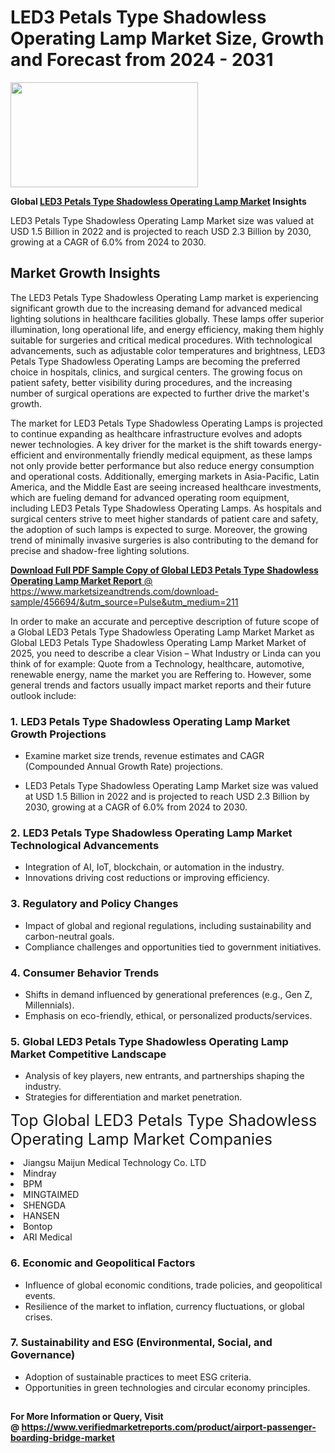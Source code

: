 <H1>LED3 Petals Type Shadowless Operating Lamp Market Size, Growth and Forecast from 2024 - 2031</H1><img class="aligncenter size-medium wp-image-584254" src="https://thirdeyenews.in/wp-content/uploads/2024/09/Global-Market-Research-300x168.jpeg" alt="" width="300" height="168" /><p><strong>Global&nbsp;<a href="https://www.marketsizeandtrends.com/download-sample/456694/&amp;utm_source=Pulse&amp;utm_medium=211">LED3 Petals Type Shadowless Operating Lamp Market</a> Insights</strong></p><p>LED3 Petals Type Shadowless Operating Lamp Market size was valued at USD 1.5 Billion in 2022 and is projected to reach USD 2.3 Billion by 2030, growing at a CAGR of 6.0% from 2024 to 2030.</p><p><h2>Market Growth Insights</h2> <p>The LED3 Petals Type Shadowless Operating Lamp market is experiencing significant growth due to the increasing demand for advanced medical lighting solutions in healthcare facilities globally. These lamps offer superior illumination, long operational life, and energy efficiency, making them highly suitable for surgeries and critical medical procedures. With technological advancements, such as adjustable color temperatures and brightness, LED3 Petals Type Shadowless Operating Lamps are becoming the preferred choice in hospitals, clinics, and surgical centers. The growing focus on patient safety, better visibility during procedures, and the increasing number of surgical operations are expected to further drive the market's growth.</p> <p><a href="#"></a></p> <p>The market for LED3 Petals Type Shadowless Operating Lamps is projected to continue expanding as healthcare infrastructure evolves and adopts newer technologies. A key driver for the market is the shift towards energy-efficient and environmentally friendly medical equipment, as these lamps not only provide better performance but also reduce energy consumption and operational costs. Additionally, emerging markets in Asia-Pacific, Latin America, and the Middle East are seeing increased healthcare investments, which are fueling demand for advanced operating room equipment, including LED3 Petals Type Shadowless Operating Lamps. As hospitals and surgical centers strive to meet higher standards of patient care and safety, the adoption of such lamps is expected to surge. Moreover, the growing trend of minimally invasive surgeries is also contributing to the demand for precise and shadow-free lighting solutions.</p> <p><a href="#"></p><p><span class=""><strong>Download Full PDF Sample Copy of Global LED3 Petals Type Shadowless Operating Lamp Market Report</strong> @ <a href="https://www.marketsizeandtrends.com/download-sample/456694/&amp;utm_source=Pulse&amp;utm_medium=211" target="_blank">https://www.marketsizeandtrends.com/download-sample/456694/&amp;utm_source=Pulse&amp;utm_medium=211</a></span></p><p>In order to make an accurate and perceptive description of future scope of a Global&nbsp;LED3 Petals Type Shadowless Operating Lamp Market Market as Global&nbsp;LED3 Petals Type Shadowless Operating Lamp Market Market of 2025, you need to describe a clear Vision &ndash; What Industry or Linda can you think of for example: Quote from a Technology, healthcare, automotive, renewable energy, name the market you are Reffering to. However, some general trends and factors usually impact market reports and their future outlook include:</p><h3>1.&nbsp;<strong>LED3 Petals Type Shadowless Operating Lamp Market Growth Projections</strong></h3><ul><li>Examine market size trends, revenue estimates and CAGR (Compounded Annual Growth Rate) projections.</li><li><p>LED3 Petals Type Shadowless Operating Lamp Market size was valued at USD 1.5 Billion in 2022 and is projected to reach USD 2.3 Billion by 2030, growing at a CAGR of 6.0% from 2024 to 2030.</p></li></ul><h3>2.&nbsp;<strong>LED3 Petals Type Shadowless Operating Lamp Market Technological Advancements</strong></h3><ul><li>Integration of AI, IoT, blockchain, or automation in the industry.</li><li>Innovations driving cost reductions or improving efficiency.</li></ul><h3>3.&nbsp;<strong>Regulatory and Policy Changes</strong></h3><ul><li>Impact of global and regional regulations, including sustainability and carbon-neutral goals.</li><li>Compliance challenges and opportunities tied to government initiatives.</li></ul><h3>4.&nbsp;<strong>Consumer Behavior Trends</strong></h3><ul><li>Shifts in demand influenced by generational preferences (e.g., Gen Z, Millennials).</li><li>Emphasis on eco-friendly, ethical, or personalized products/services.</li></ul><h3>5.&nbsp;<strong>Global LED3 Petals Type Shadowless Operating Lamp Market Competitive Landscape</strong></h3><ul><li>Analysis of key players, new entrants, and partnerships shaping the industry.</li><li>Strategies for differentiation and market penetration.</li></ul><p data-pm-slice="1 1 []"><span style="color: inherit; font-family: inherit; font-size: 25px;">Top Global LED3 Petals Type Shadowless Operating Lamp Market Companies</span></p><div class="" data-test-id=""><p><li>Jiangsu Maijun Medical Technology Co. LTD</li><li> Mindray</li><li> BPM</li><li> MINGTAIMED</li><li> SHENGDA</li><li> HANSEN</li><li> Bontop</li><li> ARI Medical</li></p></div><h3>6.&nbsp;<strong>Economic and Geopolitical Factors</strong></h3><ul><li>Influence of global economic conditions, trade policies, and geopolitical events.</li><li>Resilience of the market to inflation, currency fluctuations, or global crises.</li></ul><h3>7.&nbsp;<strong>Sustainability and ESG (Environmental, Social, and Governance)</strong></h3><ul><li>Adoption of sustainable practices to meet ESG criteria.</li><li>Opportunities in green technologies and circular economy principles.</li></ul><h2><strong style="font-size: 14px;">For More Information or Query, Visit @&nbsp;</strong><a style="background-color: #ffffff; font-size: 14px;" href="https://www.marketsizeandtrends.com/report/led3-petals-type-shadowless-operating-lamp-market/" target="_blank">https://www.verifiedmarketreports.com/product/airport-passenger-boarding-bridge-market</a></h2>
